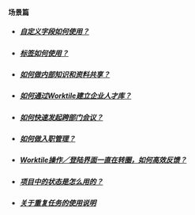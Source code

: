 #### 场景篇

* ##### [自定义字段如何使用？](https://worktile.com/club/_/59526aa8e39c4467a9d2f3e71a3ae740) 

* ##### [标签如何使用？](https://worktile.com/club/_/4e734c1c6b1846578dbc758a9e3bf8c8) 

* ##### [如何做内部知识和资料共享？ ](https://worktile.com/club/baike/651f912b6fa34a52aee3a6b1dbf47939)

* ##### [如何通过Worktile建立企业人才库？](https://worktile.com/club/_/48b39d758b7c4ad289f5a22e4ad2062d) 

* ##### [如何快速发起跨部门会议？ ](https://worktile.com/club/_/88788e3feed74f6d89160345327d3c4a)

* ##### [如何做入职管理？](https://worktile.com/club/_/ddc7848e8eb34c97b79a984e78752aa2) 

* ##### [Worktile操作／登陆界面一直在转圈，如何高效反馈？ ](https://worktile.com/club/_/2dfa175dee214aa888f92ec68367f399)

* ##### [项目中的状态是怎么用的？ ](https://worktile.com/club/_/a19c30dd4c194c05b780e2aeb92403ab)

* ##### [关于重复任务的使用说明](https://worktile.com/club/baike/f600df95dd694d018897bc60ea118083) 
